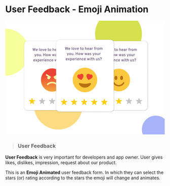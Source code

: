 # User Feedback - Emoji Animation

![user feedback design](https://github.com/Dinesh1042/Vanilla-JavaScript-Projects/blob/main/User%20Feedback/Design/User%20Feedback.png?raw=true)

> ### User Feedback 
 **User Feedback** is very important for developers and app owner. User gives likes, dislikes, impression, request about our product.

 This is an **Emoji Animated** user feedback form. In which they can select the stars (or) rating according to the stars the emoji will change and animates.
  
